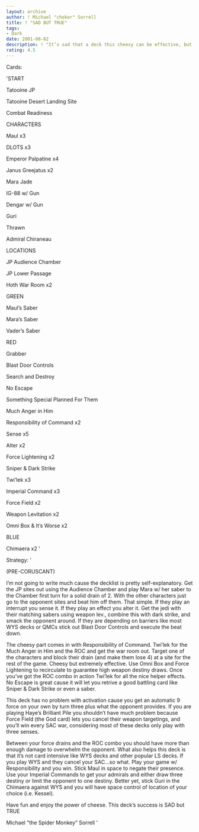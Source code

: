 ```yaml
---
layout: archive
author: ! Michael "choker" Sorrell
title: ! "SAD BUT TRUE"
tags:
- Dark
date: 2001-08-02
description: ! "It’s sad that a deck this cheesy can be effective, but it’s true.  Flat out...this deck simply wins."
rating: 4.5
---
```

Cards: 

'START

Tatooine JP

Tatooine Desert Landing Site

Combat Readiness


CHARACTERS

Maul x3

DLOTS x3

Emperor Palpatine x4

Janus Greejatus x2

Mara Jade

IG-88 w/ Gun

Dengar w/ Gun

Guri

Thrawn

Admiral Chiraneau


LOCATIONS

JP Audience Chamber

JP Lower Passage

Hoth War Room x2


GREEN

Maul’s Saber

Mara’s Saber

Vader’s Saber


RED

Grabber

Blast Door Controls

Search and Destroy

No Escape

Something Special Planned For Them

Much Anger in Him

Responsibility of Command x2

Sense x5

Alter x2

Force Lightening x2

Sniper & Dark Strike

Twi’lek x3

Imperial Command x3

Force Field x2

Weapon Levitation x2

Omni Box & It’s Worse x2


BLUE

Chimaera x2 '

Strategy: '

(PRE-CORUSCANT)

I’m not going to write much cause the decklist is pretty self-explanatory.  Get the JP sites out using the Audience Chamber and play Mara w/ her saber to the Chamber first turn for a solid drain of 2.  With the other characters just go to the opponent sites and beat him off them.  That simple.  If they play an interrupt you sense it.  If they play an effect you alter it.  Get the jedi with their matching sabers using weapon lev., combine this with dark strike, and smack the opponent around.  If they are depending on barriers like most WYS decks or QMCs stick out Blast Door Controls and execute the beat down.  


The cheesy part comes in with Responsibility of Command.  Twi’lek for the Much Anger in Him and the ROC and get the war room out.  Target one of the characters and block their drain (and make them lose 4) at a site for the rest of the game.  Cheesy but extremely effective.  Use Omni Box and Force Lightening to recirculate to guarantee high weapon destiny draws.  Once you’ve got the ROC combo in action Twi’lek for all the nice helper effects.  No Escape is great cause it will let you retrive a good battling card like Sniper & Dark Strike or even a saber.  


This deck has no problem with activation cause you get an automatic 9 force on your own by turn three plus what the opponent provides.  If you are playing Haye’s Brilliant Pile you shouldn’t have much problem because Force Field (the God card) lets you cancel their weapon targetings, and you’ll win every SAC war, considering most of these decks only play with three senses.  


Between your force drains and the ROC combo you should have more than enough damage to overwhelm the opponent.  What also helps this deck is that it’s not card intensive like WYS decks and other popular LS decks.  If you play WYS and they cancel your SAC...so what.  Play your game w/ Responsibility and you win.  Stick Maul in space to negate their presence.  Use your Imperial Commands to get your admirals and either draw three destiny or limit the opponent to one destiny.  Better yet, stick Guri in the Chimaera against WYS and you will have space control of  location of your choice (i.e. Kessel).


Have fun and enjoy the power of cheese.  This deck’s success is SAD but TRUE


Michael ”the Spider Monkey” Sorrell  '